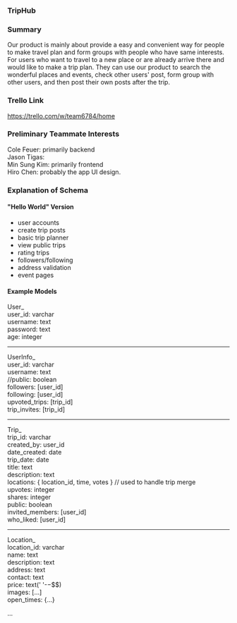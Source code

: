 ### TripHub

### Summary

Our product is mainly about provide a easy and convenient way for people to make travel plan and form groups with people who have same interests. For users who want to travel to a new place or are already arrive there and would like to make a trip plan. They can use our product to search the wonderful places and events, check other users' post, form group with other users, and then post their own posts after the trip.

### Trello Link

https://trello.com/w/team6784/home

### Preliminary Teammate Interests

Cole Feuer: primarily backend  
Jason Tigas:  
Min Sung Kim: primarily frontend  
Hiro Chen: probably the app UI design.

### Explanation of Schema

#### "Hello World" Version

-   user accounts
-   create trip posts
-   basic trip planner
-   view public trips
-   rating trips
-   followers/following
-   address validation
-   event pages

#### Example Models  
User\_  
user_id: varchar  
username: text  
password: text  
age: integer  
____
UserInfo\_  
user_id: varchar  
username: text  
//public: boolean  
followers: [user_id]    
following: [user_id]  
upvoted_trips: [trip_id]  
trip_invites: [trip_id]  
____
Trip\_  
trip_id: varchar  
created_by: user_id  
date_created: date   
trip_date: date  
title: text    
description: text  
locations: { location_id, time, votes } // used to handle trip merge  
upvotes: integer  
shares: integer  
public: boolean  
invited_members: [user_id]  
who_liked: [user_id]  
____
Location\_  
location_id: varchar  
name: text  
description: text  
address: text  
contact: text  
price: text(' '-$-$$$)  
images: [...]  
open_times: {...}  

...
